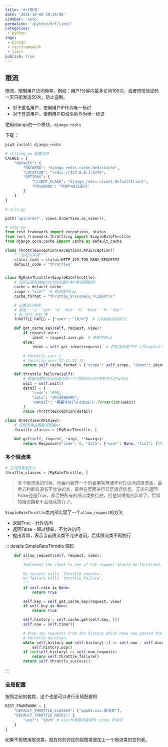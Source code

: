 ```yaml
---
title: 'drf限流'
date: '2021-10-08 20:26:00'
sidebar: 'auto'
permalink: '/python/drf/limit'
categories:
 - python
tags:
 - Django
 - restframework
 - limit
publish: true
---
```




## 限流

限流，限制用户访问频率，例如：用户1分钟内最多访问100次，或者短信验证码一天只能发送50次，防止盗刷。

-   对于匿名用户，使用用户IP作为唯一标识
-   对于登录用户，使用用户ID或名称作为唯一标识



使用django的一个模块，`django-redis`

下载：

```bash
pip3 install django-redis
```

```python
# setting.pu 配置文件
CACHES = {
    "default": {
        "BACKEND": "django_redis.cache.RedisCache",
        "LOCATION": "redis://127.0.0.1:6379",
        "OPTIONS": {
            "CLIENT_CLASS": "django_redis.client.DefaultClient",
            "PASSWORD": "你的redis密码"
        }
    }
}
```

```python
# urls.py

path('api/order', views.OrderView.as_view()),
```

```python
# view.py
from rest_framework import exceptions, status
from rest_framework.throttling import SimpleRateThrottle
from django.core.cache import cache as default_cache

class ThrottleException(exceptions.APIException):
    """自定义异常"""
    status_code = status.HTTP_429_TOO_MANY_REQUESTS
    default_code = 'throttled'


class MyRateThrottle(SimpleRateThrottle):
    # 访问记录存放在django的缓存中(需设置缓存)
    cache = default_cache
    scope = "user"  # 构造缓存key
    cache_format = "throttle_%(scope)s_%(ident)s"

    # 设置访问频率
    # 其他： 's' 'sec' 'm' 'min' 'h' 'hour' 'd' 'day'
    # 秒 分钟 小时 天
    THROTTLE_RATES = {"user": "10/m"}  # 1分钟能访问10次

    def get_cache_key(self, request, view):
        if request.user:
            ident = request.user.pk  # 拿到用户id
        else:
            ident = self.get_ident(request)  # 获取请求用户IP (去request中找请求头)

        # throttle_user_2
        # throttle_user_11.11.11.11
        return self.cache_format % {"scope": self.scope, "ident": ident}

    def throttle_failure(self):
        # 根据当前时间以及最近的一个过期时间比较还有多久可以访问
        wait = self.wait()
        detail = {
            "code": 1005,
            "data": "访问频率限制",
            "detail": "需要等待{}s才能访问".format(int(wait))
        }
        raise ThrottleException(detail)

class OrderView(APIView):
  	# 把限流类应用到视图类中
    throttle_classes = [MyRateThrottle, ]

    def get(self, request, *args, **kwargs):
        return Response({"code": 0, "data": {"user": None, "list": [44, 55, 66]}})
```





### 多个限流类

```python
# 在视图类里加上
throttle_classes = [MyRateThrottle, ]
```

>   多个限流类的时候，他会内容有一个列表用来存储不允许访问的限流类，最后去判断有没有不允许的类，最后在页面进行显示错误信息。无论它返回False还是True，都会把所有的限流类执行完，但是如果抛出异常了，后续的限流类都不会继续执行了。

`SimpleRateThrottle`类内部实现了一个`allow_request`的方法

-   返回True - 允许访问
-   返回False - 超过频率，不允许访问
-   抛出异常，表示当前限流类不允许访问，后续限流类不再执行



::: details SimpleRateThrottle 源码

```python
    def allow_request(self, request, view):
        """
        Implement the check to see if the request should be throttled.

        On success calls `throttle_success`.
        On failure calls `throttle_failure`.
        """
        if self.rate is None:
            return True

        self.key = self.get_cache_key(request, view)
        if self.key is None:
            return True

        self.history = self.cache.get(self.key, [])
        self.now = self.timer()

        # Drop any requests from the history which have now passed the
        # throttle duration
        while self.history and self.history[-1] <= self.now - self.duration:
            self.history.pop()
        if len(self.history) >= self.num_requests:
            return self.throttle_failure()
        return self.throttle_success()
```

:::



### 全局配置

按照之前的套路，这个也是可以进行全局配置的

```python
REST_FRAMEWORK = {
    "DEFAULT_THROTTLE_CLASSES": ["app01.xxx.限流类"],
    "DEFAULT_THROTTLE_RATES": {
        "user": "10/m" # user代表限流类里的 scope 的标识
    }
}
```

如果不想使用限流类，就在你的对应的视图类里加上一个限流类的空列表。

